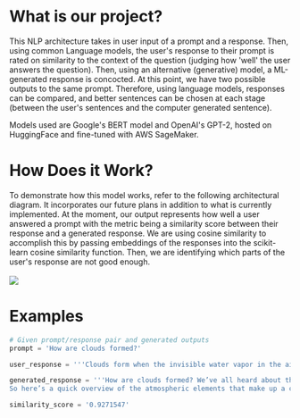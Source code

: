 # What is our project?
This NLP architecture takes in user input of a prompt and a response. Then, using common Language models, the user's response to their prompt is rated on similarity to the context of the question (judging how 'well' the user answers the question). Then, using an alternative (generative) model, a ML-generated response is concocted. At this point, we have two possible outputs to the same prompt. Therefore, using language models, responses can be compared, and better sentences can be chosen at each stage (between the user's sentences and the computer generated sentence).

Models used are Google's BERT model and OpenAI's GPT-2, hosted on HuggingFace and fine-tuned with AWS SageMaker.


# How Does it Work?
<!-- Architectural diagram -->
To demonstrate how this model works, refer to the following architectural diagram. It incorporates our future plans in addition to what is currently implemented. At the moment, our output represents how well a user answered a prompt with the metric being a similarity score between their response and a generated response. We are using cosine similarity to accomplish this by passing embeddings of the responses into the scikit-learn cosine similarity function. Then, we are identifying which parts of the user's response are not good enough. 
<br></br>
<img src="https://github.com/pranavdulepet/bitcamp-23/blob/main/flowchart.jpeg">

# Examples
<!-- Input-output examples -->
```python
# Given prompt/response pair and generated outputs
prompt = 'How are clouds formed?'

user_response = '''Clouds form when the invisible water vapor in the air condenses into visible water droplets or ice crystals. For this to happen, the parcel of air must be saturated, i.e. unable to hold all the water it contains in vapor form, so it starts to condense into a liquid or solid form.'''

generated_response = '''How are clouds formed? We’ve all heard about them before (or maybe not, as we tend to get confused about whether or not the Earth is flat and whether or not we have a moon), but what exactly are clouds and how do they form? First, some words about atmospheric gases:
So here’s a quick overview of the atmospheric elements that make up a cloud. Clouds form when solid particles (typically, rocks and ice) collide with each other. They grow by deposition of water, ice and dust. They grow by condensation, where the water/ice/dust particles are released and collected.'''

similarity_score = '0.9271547'
```

# 
